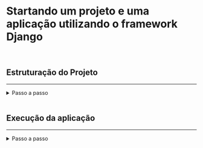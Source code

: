 # Startando um projeto e uma aplicação utilizando o framework Django

<br>

## Estruturação do Projeto
---

<details>
<summary>Passo a passo</summary>

```bash
python3 -m venv .venv
```

```bash
source .venv/bin/activate
```

```bash
pip install -r requirements.txt
```

```bash
django-admin startproject config .
```

```bash
django-admin startapp application
```

```bash
touch application/urls.py
```

```bash
mkdir application/templates
```

```bash
touch application/templates/index.html
```

```bash
touch application/templates/contato.html
```
</details>

<br>

## Execução da aplicação
---

<details>
<summary>Passo a passo</summary>

1. Crie o ambiente virtual

```bash
python3 -m venv .venv
```

2. Ative o ambiente virtual

```bash
source .venv/bin/activate
```

3. Instale os requerimentos para a aplicação

```bash
pip install -r requirements.txt
```

4. Crie a migrações necessárias

```bash
python3 manage.py makemigrations
```

5. Realize as migrações

```bash
python3 manage.py migrate
```

6. Rode a aplicação

```bash
python3 manage.py runserver
```

</details>

<br>
<br>
